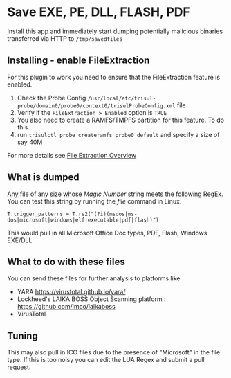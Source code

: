 # Save EXE, PE, DLL, FLASH, PDF 

Install this app and immediately start dumping potentially malicious binaries 
transferred via HTTP to `/tmp/savedfiles`

## Installing - enable FileExtraction

For this plugin to work you need to ensure that the FileExtraction feature is enabled.

1. Check the Probe Config `/usr/local/etc/trisul-probe/domain0/probe0/context0/trisulProbeConfig.xml` file
2. Verify if the `FileExtraction > Enabled` option is `TRUE`
3. You also need to create a RAMFS/TMPFS  partition for this feature. To do this 
  1. run `trisulctl_probe createramfs probe0 default` and specify a size of say 40M 

For more details see [File Extraction Overview](https://www.trisul.org/docs/lua/fileextractoverview.html) 


## What is dumped

Any file of any size whose _Magic Number_ string meets the following RegEx. You can test 
this string by running the *file* command in Linux.

````
T.trigger_patterns = T.re2("(?i)(msdos|ms-dos|microsoft|windows|elf|executable|pdf|flash)")
````

This would pull in all Microsoft Office Doc types, PDF, Flash, Windows EXE/DLL 


## What to do with these files

You can send these files for further analysis to platforms like 

* YARA https://virustotal.github.io/yara/
* Lockheed's LAIKA BOSS Object Scanning platform : https://github.com/lmco/laikaboss
* VirusTotal


## Tuning

This may also pull in ICO files due to the presence of "Microsoft" in the file type.
If this is too noisy you can edit the LUA Regex and submit a pull request.


